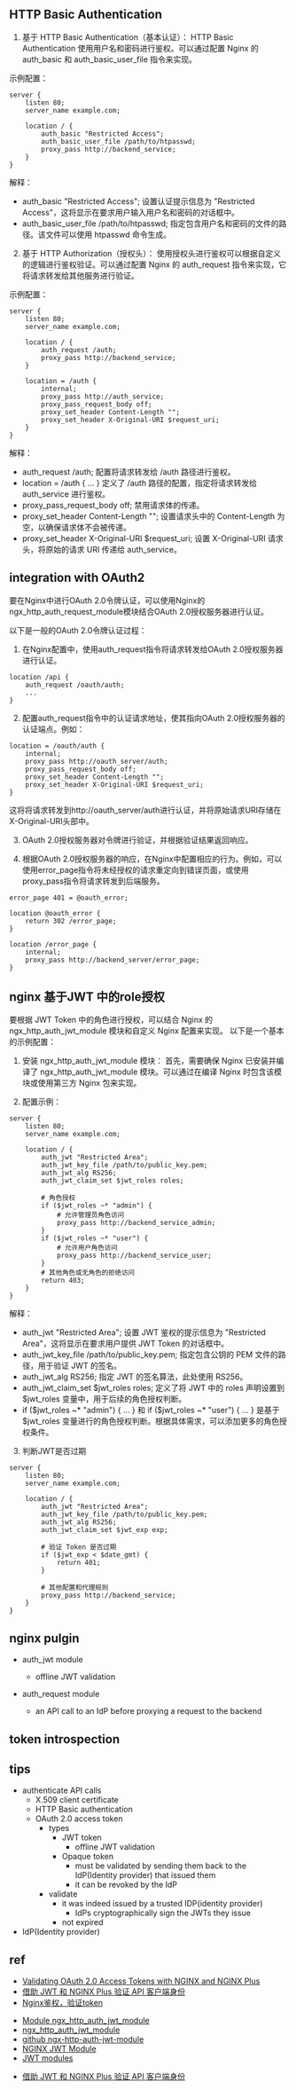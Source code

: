 ## HTTP Basic Authentication

1. 基于 HTTP Basic Authentication（基本认证）：
HTTP Basic Authentication 使用用户名和密码进行鉴权。可以通过配置 Nginx 的 auth_basic 和 auth_basic_user_file 指令来实现。

示例配置：

```nginx
server {
    listen 80;
    server_name example.com;

    location / {
        auth_basic "Restricted Access";
        auth_basic_user_file /path/to/htpasswd;
        proxy_pass http://backend_service;
    }
}
```
解释：
+ auth_basic "Restricted Access"; 设置认证提示信息为 "Restricted Access"，这将显示在要求用户输入用户名和密码的对话框中。
+ auth_basic_user_file /path/to/htpasswd; 指定包含用户名和密码的文件的路径。该文件可以使用 htpasswd 命令生成。


2. 基于 HTTP Authorization（授权头）：
使用授权头进行鉴权可以根据自定义的逻辑进行鉴权验证。可以通过配置 Nginx 的 auth_request 指令来实现，它将请求转发给其他服务进行验证。

示例配置：

```nginx
server {
    listen 80;
    server_name example.com;

    location / {
        auth_request /auth;
        proxy_pass http://backend_service;
    }

    location = /auth {
        internal;
        proxy_pass http://auth_service;
        proxy_pass_request_body off;
        proxy_set_header Content-Length "";
        proxy_set_header X-Original-URI $request_uri;
    }
}
```
解释：

+ auth_request /auth; 配置将请求转发给 /auth 路径进行鉴权。
+ location = /auth { ... } 定义了 /auth 路径的配置，指定将请求转发给 auth_service 进行鉴权。
+ proxy_pass_request_body off; 禁用请求体的传递。
+ proxy_set_header Content-Length ""; 设置请求头中的 Content-Length 为空，以确保请求体不会被传递。
+ proxy_set_header X-Original-URI $request_uri; 设置 X-Original-URI 请求头，将原始的请求 URI 传递给 auth_service。

## integration with OAuth2

要在Nginx中进行OAuth 2.0令牌认证，可以使用Nginx的ngx_http_auth_request_module模块结合OAuth 2.0授权服务器进行认证。

以下是一般的OAuth 2.0令牌认证过程：

1. 在Nginx配置中，使用auth_request指令将请求转发给OAuth 2.0授权服务器进行认证。
```nginx
location /api {
    auth_request /oauth/auth;
    ...
}
```
2. 配置auth_request指令中的认证请求地址，使其指向OAuth 2.0授权服务器的认证端点。例如：
```nginx
location = /oauth/auth {
    internal;
    proxy_pass http://oauth_server/auth;
    proxy_pass_request_body off;
    proxy_set_header Content-Length "";
    proxy_set_header X-Original-URI $request_uri;
}
```
这将将请求转发到http://oauth_server/auth进行认证，并将原始请求URI存储在X-Original-URI头部中。

3. OAuth 2.0授权服务器对令牌进行验证，并根据验证结果返回响应。

4. 根据OAuth 2.0授权服务器的响应，在Nginx中配置相应的行为。例如，可以使用error_page指令将未经授权的请求重定向到错误页面，或使用proxy_pass指令将请求转发到后端服务。

```nginx
error_page 401 = @oauth_error;

location @oauth_error {
    return 302 /error_page;
}

location /error_page {
    internal;
    proxy_pass http://backend_server/error_page;
}
```

## nginx 基于JWT 中的role授权
要根据 JWT Token 中的角色进行授权，可以结合 Nginx 的 ngx_http_auth_jwt_module 模块和自定义 Nginx 配置来实现。
以下是一个基本的示例配置：

1. 安装 ngx_http_auth_jwt_module 模块：
首先，需要确保 Nginx 已安装并编译了 ngx_http_auth_jwt_module 模块。可以通过在编译 Nginx 时包含该模块或使用第三方 Nginx 包来实现。

2. 配置示例：

```nginx
server {
    listen 80;
    server_name example.com;

    location / {
        auth_jwt "Restricted Area";
        auth_jwt_key_file /path/to/public_key.pem;
        auth_jwt_alg RS256;
        auth_jwt_claim_set $jwt_roles roles;

        # 角色授权
        if ($jwt_roles ~* "admin") {
            # 允许管理员角色访问
            proxy_pass http://backend_service_admin;
        }
        if ($jwt_roles ~* "user") {
            # 允许用户角色访问
            proxy_pass http://backend_service_user;
        }
        # 其他角色或无角色的拒绝访问
        return 403;
    }
}
```
解释：

+ auth_jwt "Restricted Area"; 设置 JWT 鉴权的提示信息为 "Restricted Area"，这将显示在要求用户提供 JWT Token 的对话框中。
+ auth_jwt_key_file /path/to/public_key.pem; 指定包含公钥的 PEM 文件的路径，用于验证 JWT 的签名。
+ auth_jwt_alg RS256; 指定 JWT 的签名算法，此处使用 RS256。
+ auth_jwt_claim_set $jwt_roles roles; 定义了将 JWT 中的 roles 声明设置到 $jwt_roles 变量中，用于后续的角色授权判断。
+ if ($jwt_roles ~* "admin") { ... } 和 if ($jwt_roles ~* "user") { ... } 是基于 $jwt_roles 变量进行的角色授权判断。根据具体需求，可以添加更多的角色授权条件。

3. 判断JWT是否过期
```nginx
server {
    listen 80;
    server_name example.com;

    location / {
        auth_jwt "Restricted Area";
        auth_jwt_key_file /path/to/public_key.pem;
        auth_jwt_alg RS256;
        auth_jwt_claim_set $jwt_exp exp;

        # 验证 Token 是否过期
        if ($jwt_exp < $date_gmt) {
            return 401;
        }

        # 其他配置和代理规则
        proxy_pass http://backend_service;
    }
}
```


## nginx pulgin
+ auth_jwt module
    + offline JWT validation

+ auth_request module
    + an API call to an IdP before proxying a request to the backend

## token introspection


## tips

+ authenticate API calls
    + X.509 client certificate
    + HTTP Basic authentication
    + OAuth 2.0 access token
        + types
            + JWT token
                + offline JWT validation
            + Opaque token
                + must be validated by sending them back to the IdP(Identity provider) that issued them
                + it can be revoked by the IdP
        + validate
            + it was indeed issued by a trusted IDP(identity provider)
                + IdPs cryptographically sign the JWTs they issue
            + not expired
+ IdP(Identity provider) 




## ref
<!-- auth -->
+ [Validating OAuth 2.0 Access Tokens with NGINX and NGINX Plus](https://www.nginx.com/blog/validating-oauth-2-0-access-tokens-nginx/)
+ [借助 JWT 和 NGINX Plus 验证 API 客户端身份](https://www.nginx-cn.net/blog/authenticating-api-clients-jwt-nginx-plus/)
+ [Nginx鉴权，验证token](https://zhuanlan.zhihu.com/p/530343073)

<!-- jwt -->
+ [Module ngx_http_auth_jwt_module](http://nginx.org/en/docs/http/ngx_http_auth_jwt_module.html)
+ [ngx_http_auth_jwt_module](https://docshome.gitbook.io/nginx-docs/he-xin-gong-neng/http/ngx_http_auth_jwt_module)
+ [github ngx-http-auth-jwt-module](https://github.com/TeslaGov/ngx-http-auth-jwt-module)
+ [NGINX JWT Module](https://nginx-extras.getpagespeed.com/modules/jwt/)
+ [JWT modules](https://stackoverflow.com/questions/54312651/nginx-unknown-directive-auth-jwt)
<!-- nginx plus -->
+ [借助 JWT 和 NGINX Plus 验证 API 客户端身份](https://www.nginx-cn.net/blog/authenticating-api-clients-jwt-nginx-plus/)